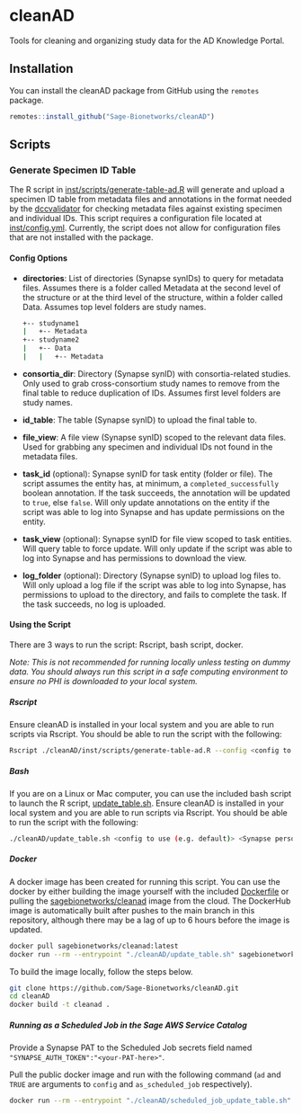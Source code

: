 # cleanAD
Tools for cleaning and organizing study data for the AD Knowledge Portal.

## Installation

You can install the cleanAD package from GitHub using the `remotes`  package.

```R
remotes::install_github("Sage-Bionetworks/cleanAD")
```

## Scripts

### Generate Specimen ID Table

The R script in [inst/scripts/generate-table-ad.R](https://github.com/Sage-Bionetworks/cleanAD/blob/master/inst/scripts/generate-table-ad.R) will generate and upload a specimen ID table from metadata files and annotations in the format needed by the [dccvalidator](https://github.com/Sage-Bionetworks/dccvalidator) for checking metadata files against existing specimen and individual IDs. This script requires a configuration file located at [inst/config.yml](https://github.com/Sage-Bionetworks/cleanAD/blob/master/inst/config.yml). Currently, the script does not allow for configuration files that are not installed with the package.

#### Config Options

- **directories**: List of directories (Synapse synIDs) to query for metadata files. Assumes there is a folder called Metadata at the second level of the structure or at the third level of the structure, within a folder called Data. Assumes top level folders are study names.

  ```bash
  +-- studyname1
  |   +-- Metadata
  +-- studyname2
  |   +-- Data
  |   |   +-- Metadata
  ```

- **consortia_dir**: Directory (Synapse synID) with consortia-related studies. Only used to grab cross-consortium study names to remove from the final table to reduce duplication of IDs. Assumes first level folders are study names.
- **id_table**: The table (Synapse synID) to upload the final table to.
- **file_view**: A file view (Synapse synID) scoped to the relevant data files. Used for grabbing any specimen and individual IDs not found in the metadata files.
- **task_id** (optional): Synapse synID for task entity (folder or file). The script assumes the entity has, at minimum, a `completed_successfully` boolean annotation. If the task succeeds, the annotation will be updated to `true`, else `false`. Will only update annotations on the entity if the script was able to log into Synapse and has update permissions on the entity.
- **task_view** (optional): Synapse synID for file view scoped to task entities. Will query table to force update. Will only update if the script was able to log into Synapse and has permissions to download the view.
- **log_folder** (optional): Directory (Synapse synID) to upload log files to. Will only upload a log file if the script was able to log into Synapse, has permissions to upload to the directory, and fails to complete the task. If the task succeeds, no log is uploaded.

#### Using the Script

There are 3 ways to run the script: Rscript, bash script, docker.

_Note: This is not recommended for running locally unless testing on dummy data. You should always run this script in a safe computing environment to ensure no PHI is downloaded to your local system._

##### Rscript

Ensure cleanAD is installed in your local system and you are able to run scripts via Rscript. You should be able to run the script with the following:

````bash
Rscript ./cleanAD/inst/scripts/generate-table-ad.R --config <config to use (e.g. default)> --auth_token <Synapse personal access token or have local .synapseConfig>
````

##### Bash

If you are on a Linux or Mac computer, you can use the included bash script to launch the R script, [update_table.sh](https://github.com/Sage-Bionetworks/cleanAD/blob/master/update_table.sh). Ensure cleanAD is installed in your local system and you are able to run scripts via Rscript. You should be able to run the script with the following:

```bash
./cleanAD/update_table.sh <config to use (e.g. default)> <Synapse personal access token or have local .synapseConfig>
```

##### Docker

A docker image has been created for running this script. You can use the docker by either building the image yourself with the included [Dockerfile](https://github.com/Sage-Bionetworks/cleanAD/blob/add-docker/Dockerfile) or pulling the [sagebionetworks/cleanad](https://hub.docker.com/repository/docker/sagebionetworks/cleanad/general) image from the cloud. The DockerHub image is automatically built after pushes to the main branch in this repository, although there may be a lag of up to 6 hours before the image is updated.

```bash
docker pull sagebionetworks/cleanad:latest
docker run --rm --entrypoint "./cleanAD/update_table.sh" sagebionetworks/cleanad:latest <config to use (e.g. default)> <Synapse personal access token or have local .synapseConfig>
```

To build the image locally, follow the steps below.

```bash
git clone https://github.com/Sage-Bionetworks/cleanAD.git
cd cleanAD
docker build -t cleanad .
```

##### Running as a Scheduled Job in the Sage AWS Service Catalog

Provide a Synapse PAT to the Scheduled Job secrets field named `"SYNAPSE_AUTH_TOKEN":"<your-PAT-here>"`.

Pull the public docker image and run with the following command (`ad` and `TRUE` are arguments to `config` and `as_scheduled_job` respectively).

```bash
docker run --rm --entrypoint "./cleanAD/scheduled_job_update_table.sh" sagebionetworks/cleanad:latest ad TRUE
```



